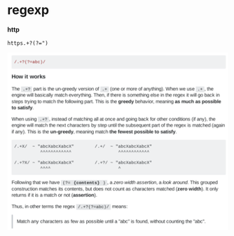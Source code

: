 regexp
======
**http**

    https.+?(?=")
    
 ![qownnotes-media-zLldnX](../media/1119594551.png)

